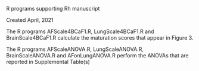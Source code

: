R programs supporting Rh manuscript

Created April, 2021

The R programs 
AFScale4BCaF1.R, LungScale4BCaF1.R and BrainScale4BCaF1.R
calculate the maturation scores that appear in Figure 3.

The R programs
AFScaleANOVA.R, LungScaleANOVA.R, BrainScaleANOVA.R and AFonLungANOVA.R
perform the ANOVAs that are reported in Supplemental Table(s) 
